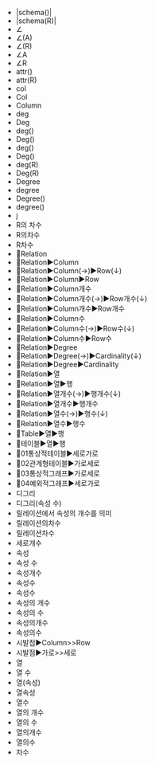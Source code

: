 ﻿- |schema()|
- |schema(R)|
- ∠
- ∠(A)
- ∠(R)
- ∠A
- ∠R
- attr()
- attr(R)
- col
- Col
- Column
- deg
- Deg
- deg()
- Deg()
- deg()
- Deg()
- deg(R)
- Deg(R)
- Degree
- degree
- Degree()
- degree()
- j
- R의 차수
- R의차수
- R차수
- 📌Relation
- 📌Relation▶️Column
- 📌Relation▶️Column(→)▶️Row(↓)
- 📌Relation▶️Column▶️Row
- 📌Relation▶️Column개수
- 📌Relation▶️Column개수(→)▶️Row개수(↓)
- 📌Relation▶️Column개수▶️Row개수
- 📌Relation▶️Column수
- 📌Relation▶️Column수(→)▶️Row수(↓)
- 📌Relation▶️Column수▶️Row수
- 📌Relation▶️Degree
- 📌Relation▶️Degree(→)▶️Cardinality(↓)
- 📌Relation▶️Degree▶️Cardinality
- 📌Relation▶️열
- 📌Relation▶️열▶️행
- 📌Relation▶️열개수(→)▶️행개수(↓)
- 📌Relation▶️열개수▶️행개수
- 📌Relation▶️열수(→)▶️행수(↓)
- 📌Relation▶️열수▶️행수
- 📌Table▶️열▶️행
- 📌테이블▶️열▶️행
- 🔎01통상적테이블▶️세로가로
- 🔎02관계형테이블▶️가로세로
- 🔎03통상적그래프▶️가로세로
- 🔎04예외적그래프▶️세로가로
- 디그리
- 디그리(속성 수)
- 릴레이션에서 속성의 개수를 의미
- 릴레이션의차수
- 릴레이션차수
- 세로개수
- 속성
- 속성 수
- 속성개수
- 속성수
- 속성수
- 속성의 개수
- 속성의 수
- 속성의개수
- 속성의수
- 시발점▶️Column>>Row
- 시발점▶️가로>>세로
- 열
- 열 수
- 열(속성)
- 열속성
- 열수
- 열의 개수
- 열의 수
- 열의개수
- 열의수
- 차수
